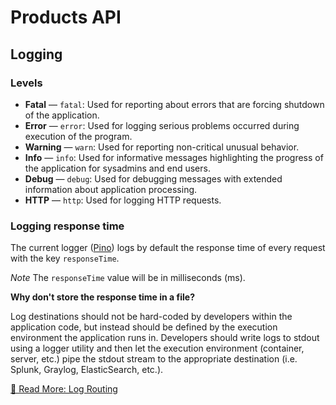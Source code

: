 # Products API

## Logging

### Levels

- **Fatal** — `fatal`:  Used for reporting about errors that are forcing shutdown of the application.
- **Error** — `error`: Used for logging serious problems occurred during execution of the program.
- **Warning** — `warn`: Used for reporting non-critical unusual behavior.
- **Info** — `info`: Used for informative messages highlighting the progress of the application for sysadmins and end users.
- **Debug** — `debug`: Used for debugging messages with extended information about application processing.
- **HTTP** — `http`: Used for logging HTTP requests.

### Logging response time

The current logger ([Pino](https://github.com/pinojs/pino)) logs by default the
response time of every request with the key `responseTime`.

_Note_ The `responseTime` value will be in milliseconds (ms).

__Why don't store the response time in a file?__

Log destinations should not be hard-coded by developers within the application code, but instead should be defined by the execution environment the application runs in. Developers should write logs to stdout using a logger utility and then let the execution environment (container, server, etc.) pipe the stdout stream to the appropriate destination (i.e. Splunk, Graylog, ElasticSearch, etc.).

[🔗 Read More: Log Routing](https://github.com/goldbergyoni/nodebestpractices/blob/master/sections/production/logrouting.md)
